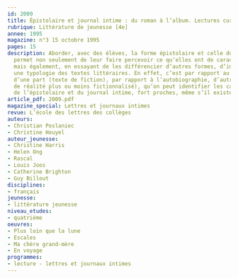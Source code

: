 ```yaml
---
id: 2009
title: Épistolaire et journal intime : du roman à l’album. Lectures cursives 
rubrique: Littérature de jeunesse [4e]
annee: 1995
magazine: n°3 15 octobre 1995
pages: 15
description: Aborder, avec des élèves, la forme épistolaire et celle du journal intime
  permet non seulement de leur faire percevoir ce qu’elles ont de caractéristique,
  mais également, en essayant de les différencier d’autres formes, d’introduire à
  une typologie des textes littéraires. En effet, c’est par rapport au roman narratif,
  d’une part (texte de fiction), par rapport à l’autobiographie, d’autre part (texte
  de réalité plus ou moins fictionnalisé), qu’on peut identifier les caractéristiques
  de l’épistolaire et du journal intime, fort proches, même s’il existe quelques différences.
article_pdf: 2009.pdf
magazine_special: Lettres et journaux intimes
revue: L’école des lettres des collèges
auteurs:
- Christian Poslaniec
- Christine Houyel
auteur_jeunesse:
- Christine Harris
- Helen Ong
- Rascal
- Louis Joos
- Catherine Brighton
- Guy Billout
disciplines:
- français
jeunesse:
- littérature jeunesse
niveau_etudes:
- quatrième
oeuvres:
- Plus loin que la lune
- Escales
- Ma chère grand-mère
- En voyage
programmes:
- lecture - lettres et journaux intimes
---
```

